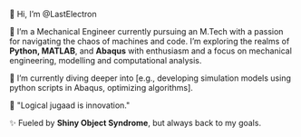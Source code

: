 👋 Hi, I’m @LastElectron

👀 I’m a Mechanical Engineer currently pursuing an M.Tech with a passion for navigating the chaos of machines and code. I’m exploring the realms of **Python, MATLAB**, and **Abaqus** with enthusiasm and a focus on mechanical engineering, modelling and computational analysis.

🌱 I’m currently diving deeper into [e.g., developing simulation models using python scripts in Abaqus, optimizing algorithms].

💬 "Logical jugaad is innovation."

✨ Fueled by **Shiny Object Syndrome**, but always back to my goals.

<!---
LastElectron/LastElectron is a ✨ special ✨ repository because its `README.md` (this file) appears on your GitHub profile.
You can click the Preview link to take a look at your changes.
--->
